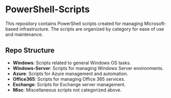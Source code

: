 # PowerShell-Scripts

This repository contains PowerShell scripts created for managing Microsoft-based infrastructure. The scripts are organized by category for ease of use and maintenance.

## Repo Structure

- **Windows**: Scripts related to general Windows OS tasks.
- **Windows-Server**: Scripts for managing Windows Server environments.
- **Azure**: Scripts for Azure management and automation.
- **Office365**: Scripts for managing Office 365 services.
- **Exchange**: Scripts for Exchange server management.
- **Misc**: Miscellaneous scripts not categorized above.